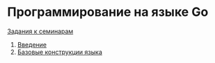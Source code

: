 # Программирование на языке Go

[Задания к семинарам](tasks)

1. [Введение](lectures/01)
2. [Базовые конструкции языка](lectures/02)
